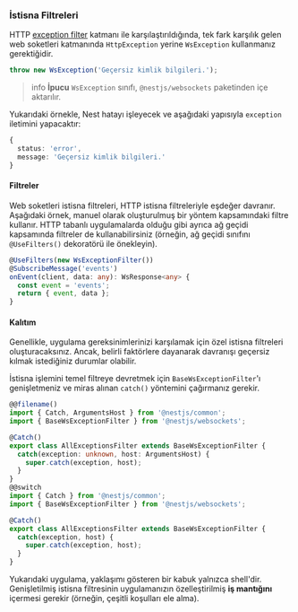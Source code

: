 ### İstisna Filtreleri

HTTP [exception filter](/docs/exception-filters) katmanı ile karşılaştırıldığında, tek fark karşılık gelen web soketleri katmanında `HttpException` yerine `WsException` kullanmanız gerektiğidir.

```typescript
throw new WsException('Geçersiz kimlik bilgileri.');
```

> info **İpucu** `WsException` sınıfı, `@nestjs/websockets` paketinden içe aktarılır.

Yukarıdaki örnekle, Nest hatayı işleyecek ve aşağıdaki yapısıyla `exception` iletimini yapacaktır:

```typescript
{
  status: 'error',
  message: 'Geçersiz kimlik bilgileri.'
}
```

#### Filtreler

Web soketleri istisna filtreleri, HTTP istisna filtreleriyle eşdeğer davranır. Aşağıdaki örnek, manuel olarak oluşturulmuş bir yöntem kapsamındaki filtre kullanır. HTTP tabanlı uygulamalarda olduğu gibi ayrıca ağ geçidi kapsamında filtreler de kullanabilirsiniz (örneğin, ağ geçidi sınıfını `@UseFilters()` dekoratörü ile önekleyin).

```typescript
@UseFilters(new WsExceptionFilter())
@SubscribeMessage('events')
onEvent(client, data: any): WsResponse<any> {
  const event = 'events';
  return { event, data };
}
```

#### Kalıtım

Genellikle, uygulama gereksinimlerinizi karşılamak için özel istisna filtreleri oluşturacaksınız. Ancak, belirli faktörlere dayanarak davranışı geçersiz kılmak istediğiniz durumlar olabilir.

İstisna işlemini temel filtreye devretmek için `BaseWsExceptionFilter`'ı genişletmeniz ve miras alınan `catch()` yöntemini çağırmanız gerekir.

```typescript
@@filename()
import { Catch, ArgumentsHost } from '@nestjs/common';
import { BaseWsExceptionFilter } from '@nestjs/websockets';

@Catch()
export class AllExceptionsFilter extends BaseWsExceptionFilter {
  catch(exception: unknown, host: ArgumentsHost) {
    super.catch(exception, host);
  }
}
@@switch
import { Catch } from '@nestjs/common';
import { BaseWsExceptionFilter } from '@nestjs/websockets';

@Catch()
export class AllExceptionsFilter extends BaseWsExceptionFilter {
  catch(exception, host) {
    super.catch(exception, host);
  }
}
```

Yukarıdaki uygulama, yaklaşımı gösteren bir kabuk yalnızca shell'dir. Genişletilmiş istisna filtresinin uygulamanızın özelleştirilmiş **iş mantığını** içermesi gerekir (örneğin, çeşitli koşulları ele alma).